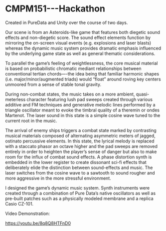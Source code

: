 # CMPM151---Hackathon

Created in PureData and Unity over the course of two days.

Our scene is from an ​Asteroids-​like game that features both diegetic sound effects and non-diegetic score. The sound effect elements function by mirroring the on-screen visual events (e.g. explosions and laser blasts) whereas the dynamic music system provides dramatic emphasis influenced by the underlying game state as well as general thematic considerations.

To parallel the game’s feeling of weightlessness, the core musical material is based on probabilistic chromatic mediant relationships between conventional tertian chords—-the idea being that familiar harmonic shapes (i.e. major/minor/augmented triads) would “float” around roving key centers unmoored from a sense of stable tonal gravity.

During non-combat states, the music takes on a more ambient, quasi-meterless character featuring lush pad sweeps created through various additive and FM techniques and generative melodic lines performed by a triangle oscillator meant to evoke the timbral quality of a theremin or ondes Martenot. The laser sound in this state is  a simple cosine wave tuned to the current root in the music. 

The arrival of enemy ships triggers a combat state marked by contrasting musical materials composed of alternating asymmetric meters of jagged, ostinato percussive elements. In this state, the lyrical melody is replaced with a staccato phasor an octave higher and the pad sweeps are removed entirely in order to heighten the player’s sense of danger but also to make room for the influx of combat sound effects. A phase distortion synth is embedded in the lower register to create dissonant sci-fi effects that deliberately elide the distinction between sound-effects and music. The laser switches from the cosine wave to a sawtooth to sound rougher and more aggressive in the more stressful environment.

I designed the game’s dynamic music system. Synth instruments were created through a combination of Pure Data’s native oscillators as well as pre-built patches such as a physically modeled membrane and a replica Casio CZ-101.


Video Demonstration:

https://youtu.be/8q8Q8HTFnD0
